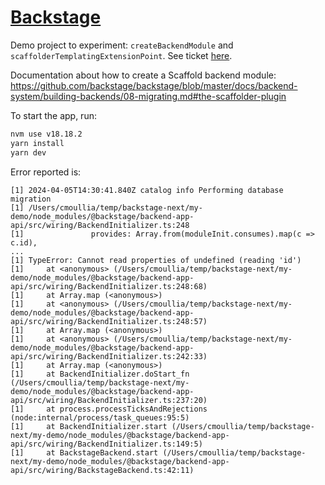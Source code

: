 # [Backstage](https://backstage.io)

Demo project to experiment: `createBackendModule` and `scaffolderTemplatingExtensionPoint`. See ticket [here](https://github.com/backstage/backstage/issues/24002#issuecomment-2039722494).  

Documentation about how to create a Scaffold backend module: https://github.com/backstage/backstage/blob/master/docs/backend-system/building-backends/08-migrating.md#the-scaffolder-plugin

To start the app, run:

```sh
nvm use v18.18.2
yarn install
yarn dev
```

Error reported is:
```
[1] 2024-04-05T14:30:41.840Z catalog info Performing database migration 
[1] /Users/cmoullia/temp/backstage-next/my-demo/node_modules/@backstage/backend-app-api/src/wiring/BackendInitializer.ts:248
[1]               provides: Array.from(moduleInit.consumes).map(c => c.id),
...
[1] TypeError: Cannot read properties of undefined (reading 'id')
[1]     at <anonymous> (/Users/cmoullia/temp/backstage-next/my-demo/node_modules/@backstage/backend-app-api/src/wiring/BackendInitializer.ts:248:68)
[1]     at Array.map (<anonymous>)
[1]     at <anonymous> (/Users/cmoullia/temp/backstage-next/my-demo/node_modules/@backstage/backend-app-api/src/wiring/BackendInitializer.ts:248:57)
[1]     at Array.map (<anonymous>)
[1]     at <anonymous> (/Users/cmoullia/temp/backstage-next/my-demo/node_modules/@backstage/backend-app-api/src/wiring/BackendInitializer.ts:242:33)
[1]     at Array.map (<anonymous>)
[1]     at BackendInitializer.doStart_fn (/Users/cmoullia/temp/backstage-next/my-demo/node_modules/@backstage/backend-app-api/src/wiring/BackendInitializer.ts:237:20)
[1]     at process.processTicksAndRejections (node:internal/process/task_queues:95:5)
[1]     at BackendInitializer.start (/Users/cmoullia/temp/backstage-next/my-demo/node_modules/@backstage/backend-app-api/src/wiring/BackendInitializer.ts:149:5)
[1]     at BackstageBackend.start (/Users/cmoullia/temp/backstage-next/my-demo/node_modules/@backstage/backend-app-api/src/wiring/BackstageBackend.ts:42:11)
```

